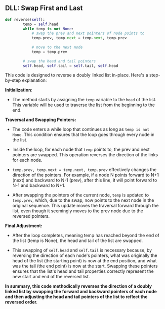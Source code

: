 ## DLL: Swap First and Last

```python
def reverse(self):
        temp = self.head
        while temp is not None:
            # swap the prev and next pointers of node points to
            temp.prev, temp.next = temp.next, temp.prev
            
            # move to the next node
            temp = temp.prev
            
        # swap the head and tail pointers
        self.head, self.tail = self.tail, self.head
```


This code is designed to reverse a doubly linked list in-place. Here's a step-by-step explanation:

**Initialization:**

- The method starts by assigning the `temp` variable to the `head` of the list. This variable will be used to traverse the list from the beginning to the end.

**Traversal and Swapping Pointers:**

- The code enters a while loop that continues as long as `temp is not None`. This condition ensures that the loop goes through every node in the list.

- Inside the loop, for each node that `temp` points to, the prev and next pointers are swapped. This operation reverses the direction of the links for each node.

- `temp.prev, temp.next = temp.next, temp.prev` effectively changes the direction of the pointers. For example, if a node N points forward to N+1 (next) and backward to N-1 (prev), after this line, it will point forward to N-1 and backward to N+1.

- After swapping the pointers of the current node, `temp` is updated to `temp.prev`, which, due to the swap, now points to the next node in the original sequence. This update moves the traversal forward through the list, even though it seemingly moves to the prev node due to the reversed pointers.

**Final Adjustment:**

- After the loop completes, meaning temp has reached beyond the end of the list (temp is None), the head and tail of the list are swapped.

- This swapping of `self.head` and `self.tail` is necessary because, by reversing the direction of each node's pointers, what was originally the head of the list (the starting point) is now at the end position, and what was the tail (the end point) is now at the start. Swapping these pointers ensures that the list's head and tail properties correctly represent the new start and end of the reversed list.

**In summary, this code methodically reverses the direction of a doubly linked list by swapping the forward and backward pointers of each node and then adjusting the head and tail pointers of the list to reflect the reversed order.**

